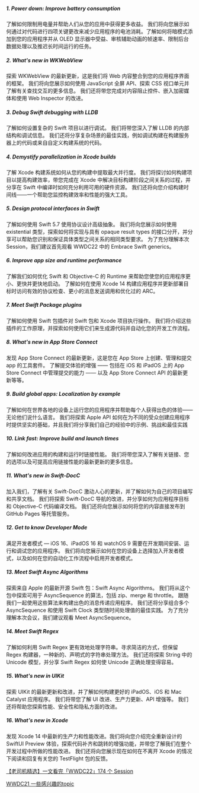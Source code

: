 ##### 1. Power down: Improve battery consumption

了解如何限制用电量并帮助人们从您的应用中获得更多收益。 我们将向您展示如何通过对代码进行四项关键更改来减少应用程序的电池消耗。了解如何将暗模式添加到您的应用程序并从 OLED 显示器中受益、审核辅助动画的帧速率、限制后台数据处理以及推迟长时间运行的任务。

##### 2. What's new in WKWebView

探索 WKWebView 的最新更新，这是我们将 Web 内容整合到您的应用程序界面的框架。 我们将向您展示如何使用 JavaScript 全屏 API、探索 CSS 视口单元并了解有关查找交互的更多信息。 我们还将带您完成对内容阻止控件、嵌入加密媒体和使用 Web Inspector 的改进。

##### 3. Debug Swift debugging with LLDB

了解如何设置复杂的 Swift 项目以进行调试。 我们将带您深入了解 LLDB 的内部结构和调试信息。 我们还将分享复杂场景的最佳实践，例如调试构建在构建服务器上的代码或来自自定义构建系统的代码。


##### 4. Demystify parallelization in Xcode builds

了解 Xcode 构建系统如何从您的构建中提取最大并行度。 我们将探讨如何构建项目以提高构建效率，带您完成在 Xcode 中解决目标构建阶段之间关系的过程，并分享在 Swift 中编译时如何充分利用可用的硬件资源。 我们还将向您介绍构建时间线——一个帮助您监控构建效率和性能的强大工具。

##### 5. Design protocol interfaces in Swift

了解如何使用 Swift 5.7 使用协议设计高级抽象。 我们将向您展示如何使用 existential 类型，探索如何将实现与具有 opaque result types 的接口分开，并分享可以帮助您识别和保证具体类型之间关系的相同类型要求。
为了充分理解本次 Session，我们建议首先观看 WWDC22 中的 Embrace Swift generics。

##### 6. Improve app size and runtime performance

了解我们如何优化 Swift 和 Objective-C 的 Runtime 来帮助您使您的应用程序更小、更快并更快地启动。 了解如何在使用 Xcode 14 构建应用程序并更新部署目标时访问有效的协议检查、更小的消息发送调用和优化过的 ARC。

##### 7. Meet Swift Package plugins

了解如何使用 Swift 包插件对 Swift 包和 Xcode 项目执行操作。 我们将介绍这些插件的工作原理，并探索如何使用它们来生成源代码并自动化您的开发工作流程。

##### 8. What's new in App Store Connect

发现 App Store Connect 的最新更新，这是您在 App Store 上创建、管理和提交 app 的工具套件。 了解提交体验的增强 —— 包括在 iOS 和 iPadOS 上的 App Store Connect 中管理提交的能力 —— 以及 App Store Connect API 的最新更新等等。


##### 9. Build global apps: Localization by example

了解如何在世界各地的设备上运行您的应用程序并帮助每个人获得出色的体验——无论他们说什么语言。 我们将探索 Apple API 如何在为不同的受众创建应用程序时提供坚实的基础，并且我们将分享我们自己的经验中的示例、挑战和最佳实践

##### 10. Link fast: Improve build and launch times

了解如何改进应用的构建和运行时链接性能。 我们将带您深入了解有关链接、您的选项以及可提高应用链接性能的最新更新的更多信息。

##### 11. What's new in Swift-DocC

加入我们，了解有关 Swift-DocC 激动人心的更新，并了解如何为自己的项目编写和共享文档。 我们将探索 Swift-DocC 导航的改进，并分享如何为应用程序目标和 Objective-C 代码编译文档。 我们还将向您展示如何将您的内容直接发布到 GitHub Pages 等托管服务。

##### 12. Get to know Developer Mode

满足开发者模式 — iOS 16、iPadOS 16 和 watchOS 9 需要在开发期间安装、运行和调试您的应用程序。 我们将向您展示如何在您的设备上选择加入开发者模式，以及如何在您的自动化工作流程中启用开发者模式。

##### 13. Meet Swift Async Algorithms
探索来自 Apple 的最新开源 Swift 包：Swift Async Algorithms。 我们将从这个包中探索可用于 AsyncSequence 的算法，包括 zip、merge 和 throttle。 跟随我们一起使用这些算法来构建出色的消息传递应用程序。 我们还将分享组合多个 AsyncSequence 和使用 Swift Clock 类型随时间处理值的最佳实践。
为了充分理解本次会议，我们建议观看 Meet AsyncSequence。

##### 14. Meet Swift Regex

了解如何利用 Swift Regex 更有效地处理字符串。寻求简洁的方式，但保留 Regex 构建器，一种新的、声明式的字符串处理方法。 我们还将探索 String 中的 Unicode 模型，并分享 Swift Regex 如何使 Unicode 正确处理变得容易。

##### 15. What's new in UIKit
探索 UIKit 的最新更新和改进，并了解如何构建更好的 iPadOS、iOS 和 Mac Catalyst 应用程序。 我们将带您了解 UI 改进、生产力更新、API 增强等。 我们还将帮助您探索性能、安全性和隐私方面的改进。

##### 16. What's new in Xcode

发现 Xcode 14 中最新的生产力和性能改进。我们将向您介绍完全重新设计的 SwiftUI Preview 体验，探索代码补齐和跳转的增强功能，并带您了解我们在整个开发过程中所做的性能改进。 我们还将向您展示现在如何在不离开 Xcode 的情况下阅读和回复有关您的 TestFlight 包的反馈。


[【老司机精选】一文看完「WWDC22」174 个 Session
](https://juejin.cn/post/7108561049539837983)


[WWDC21 一些感兴趣的topic](https://juejin.cn/post/6993719817022734344)